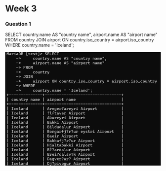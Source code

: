 # Week 3

### Question 1
SELECT
    country.name AS "country name",
    airport.name AS "airport name"
FROM
    country
JOIN
    airport ON country.iso_country = airport.iso_country
WHERE
    country.name = 'Iceland';

![screenshot of w3q1](w3q1.png)
